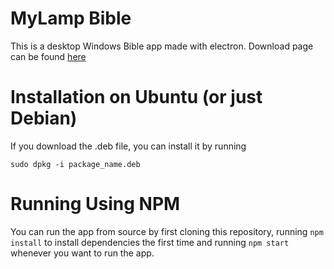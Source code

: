 # MyLamp Bible
This is a desktop Windows Bible app made with electron. Download page can be found [here](https://YewoMhango.github.io/MyLamp/index.html)

# Installation on Ubuntu (or just Debian)
If you download the .deb file, you can install it by running

```
sudo dpkg -i package_name.deb
```

# Running Using NPM
You can run the app from source by first cloning this repository, running `npm install` to install dependencies the first time and running `npm start` whenever you want to run the app.
